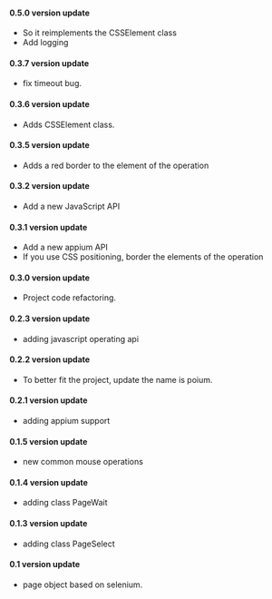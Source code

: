 #### 0.5.0 version update

* So it reimplements the CSSElement class
* Add logging

#### 0.3.7 version update

* fix timeout bug.


#### 0.3.6 version update

* Adds CSSElement class.

#### 0.3.5 version update

* Adds a red border to the element of the operation


#### 0.3.2 version update

* Add a new JavaScript API


#### 0.3.1 version update

* Add a new appium API
* If you use CSS positioning, border the elements of the operation

#### 0.3.0 version update

* Project code refactoring.

#### 0.2.3 version update

* adding javascript operating api

#### 0.2.2 version update

* To better fit the project, update the name is poium.

#### 0.2.1 version update

* adding appium support

#### 0.1.5 version update

* new common mouse operations

#### 0.1.4 version update

* adding class PageWait

#### 0.1.3 version update

* adding class PageSelect

#### 0.1 version update

* page object based on selenium.
